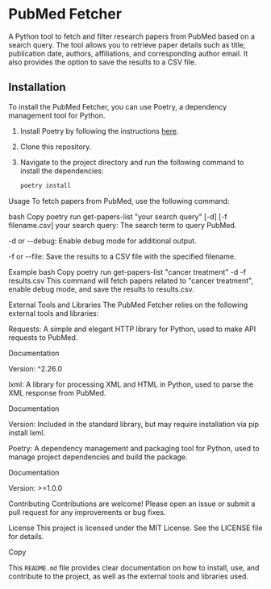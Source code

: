 # PubMed Fetcher

A Python tool to fetch and filter research papers from PubMed based on a search query. The tool allows you to retrieve paper details such as title, publication date, authors, affiliations, and corresponding author email. It also provides the option to save the results to a CSV file.

## Installation

To install the PubMed Fetcher, you can use Poetry, a dependency management tool for Python.

1. Install Poetry by following the instructions [here](https://python-poetry.org/docs/#installation).
2. Clone this repository.
3. Navigate to the project directory and run the following command to install the dependencies:

   ```bash
   poetry install
Usage
To fetch papers from PubMed, use the following command:

bash
Copy
poetry run get-papers-list "your search query" [-d] [-f filename.csv]
your search query: The search term to query PubMed.

-d or --debug: Enable debug mode for additional output.

-f or --file: Save the results to a CSV file with the specified filename.

Example
bash
Copy
poetry run get-papers-list "cancer treatment" -d -f results.csv
This command will fetch papers related to "cancer treatment", enable debug mode, and save the results to results.csv.

External Tools and Libraries
The PubMed Fetcher relies on the following external tools and libraries:

Requests: A simple and elegant HTTP library for Python, used to make API requests to PubMed.

Documentation

Version: ^2.26.0

lxml: A library for processing XML and HTML in Python, used to parse the XML response from PubMed.

Documentation

Version: Included in the standard library, but may require installation via pip install lxml.

Poetry: A dependency management and packaging tool for Python, used to manage project dependencies and build the package.

Documentation

Version: >=1.0.0

Contributing
Contributions are welcome! Please open an issue or submit a pull request for any improvements or bug fixes.

License
This project is licensed under the MIT License. See the LICENSE file for details.

Copy

This `README.md` file provides clear documentation on how to install, use, and contribute to the project, as well as the external tools and libraries used.